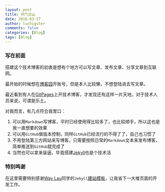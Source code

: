 ```yaml
---
layout: post
title: 开门见山
date: 2016-03-27
author: luchigster
comments: false
categories: [Blog]
tags: [Blog]
---
```


### 写在前面
搭建这个技术博客的初衷是想有个地方可以写文章、发布文章、分享文章到互联网。

最开始的时候想在[博客园](http://www.cnblogs.com)开账号，但是本人比较懒，不想登陆进去写文章。

最近看到有人在[GitPages](https://pages.github.com/)上开技术博客，才发现还有这样一片天地，对于技术人员来说，可谓是乐土。

对我而言，有几点符合我胃口：

1. 可以用`Markdown`写博客，平时已经使用得比较多了，也比较顺手，所以这也是我一直想要的效果
2. 可以用`GitHub`做版本控制，同样`GitHub`已经流行的不得了了，自己也习惯了
3. 不用登陆第三方网站来写博客，只需要按照日常的`Markdown`文本来发布博客，简单推送到`GitHub`就完成了
4. 当然也可以拿来装逼，毕竟搭建[Jekyll](https://jekyllrb.com/)也是个技术活

### 特别鸣谢

在这里需要特别感谢[Way Lau](http://waylau.com/)同学的`Jekyll`[建站模板](https://github.com/waylau/jekyll-bootstrap-blog)，让我省下一大堆页面的开发工作。